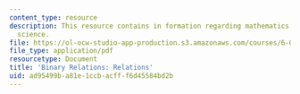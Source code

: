 ```yaml
---
content_type: resource
description: This resource contains in formation regarding mathematics for computer
  science.
file: https://ol-ocw-studio-app-production.s3.amazonaws.com/courses/6-042j-mathematics-for-computer-science-spring-2015/ad95499ba81e1ccbacfff6d45584bd2b_MIT6_042JS16_Relations.pdf
file_type: application/pdf
resourcetype: Document
title: 'Binary Relations: Relations'
uid: ad95499b-a81e-1ccb-acff-f6d45584bd2b
---
```

